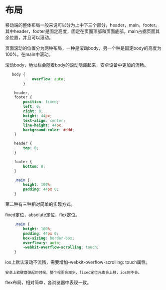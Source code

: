 # 布局

移动端的整体布局一般来说可以分为上中下三个部分，header，main，footer。其中header，footer是固定高度，固定在页面顶部和页面底部。main占据页面其余位置，并且可以滚动。

页面滚动的位置分为两种布局，一种是滚动body，另一个种是固定body的高度为100%，在main中滚动。

滚动body，地址栏会随着body的滚动隐藏起来，安卓设备中更加的流畅。

```css
   body {
            overflow: auto;
        }

    header,
    footer {
        position: fixed;
        left: 0;
        right: 0;
        height: 44px;
        text-align: center;
        line-height: 44px;
        background-color: #ddd;
    }

    header {
        top: 0;
    }

    footer {
        bottom: 0;
    }

    .main {
        height: 100%;
        padding: 44px 0;
    }
```

第二种有三种相对简单的实现方式。

fixed定位，absolute定位，flex定位。

```css
    .main {
        height: 100%;
        padding: 44px 0;
        box-sizing: border-box;
        overflow-y: auto;
        -webkit-overflow-scrolling: touch;
    }
```

ios上默认滚动不流畅，需要增加-webkit-overflow-scrolling: touch属性。

    安卓上软键盘弹起的时候，整个视图会减少，fixed定位元素会上移，ios则不会。

flex布局，相对简单，各浏览器中表现一致。